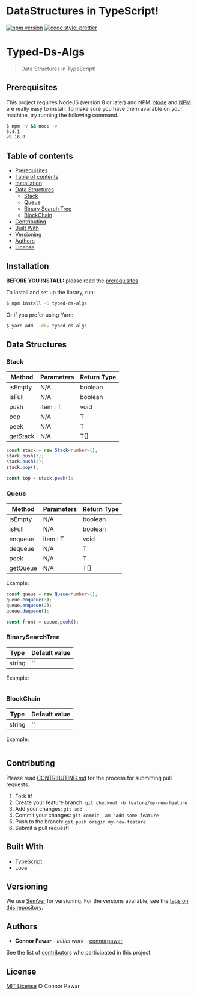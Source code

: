 # DataStructures in TypeScript!

[![npm version](https://badge.fury.io/js/typed-ds-algs.svg)](https://badge.fury.io/js/typed-ds-algs)
[![code style: prettier](https://img.shields.io/badge/code_style-prettier-ff69b4.svg?style=flat-square)](https://github.com/prettier/prettier)

# Typed-Ds-Algs

> Data Structures in TypeScript!

## Prerequisites

This project requires NodeJS (version 8 or later) and NPM.
[Node](http://nodejs.org/) and [NPM](https://npmjs.org/) are really easy to install.
To make sure you have them available on your machine,
try running the following command.

```sh
$ npm -v && node -v
6.4.1
v8.16.0
```

## Table of contents

- [Prerequisites](#prerequisites)
- [Table of contents](#table-of-contents)
- [Installation](#installation)
- [Data Structures](#data-structures)
  - [Stack](#stack)
  - [Queue](#queue)
  - [Binary Search Tree](#binarysearchtree)
  - [BlockChain](#blockchain)
- [Contributing](#contributing)
- [Built With](#built-with)
- [Versioning](#versioning)
- [Authors](#authors)
- [License](#license)

## Installation

**BEFORE YOU INSTALL:** please read the [prerequisites](#prerequisites)

To install and set up the library, run:

```sh
$ npm install -S typed-ds-algs
```

Or if you prefer using Yarn:

```sh
$ yarn add --dev typed-ds-algs
```

## Data Structures

### Stack

| Method   | Parameters | Return Type |
| -------- | ---------- | ----------- |
| isEmpty  | N/A        | boolean     |
| isFull   | N/A        | boolean     |
| push     | item : T   | void        |
| pop      | N/A        | T           |
| peek     | N/A        | T           |
| getStack | N/A        | T[]         |

```ts
const stack = new Stack<number>();
stack.push(3);
stack.push(2);
stack.pop();

const top = stack.peek();
```

### Queue

| Method   | Parameters | Return Type |
| -------- | ---------- | ----------- |
| isEmpty  | N/A        | boolean     |
| isFull   | N/A        | boolean     |
| enqueue  | item : T   | void        |
| dequeue  | N/A        | T           |
| peek     | N/A        | T           |
| getQueue | N/A        | T[]         |

Example:

```ts
const queue = new Queue<number>();
queue.enqueue(3);
queue.enqueue(2);
queue.dequeue();

const front = queue.peek();
```

### BinarySearchTree

| Type   | Default value |
| ------ | ------------- |
| string | ''            |

Example:

```ts

```

### BlockChain

| Type   | Default value |
| ------ | ------------- |
| string | ''            |

Example:

```ts

```

## Contributing

Please read [CONTRIBUTING.md](CONTRIBUTING.md) for the process for submitting pull requests.

1.  Fork it!
2.  Create your feature branch: `git checkout -b feature/my-new-feature`
3.  Add your changes: `git add .`
4.  Commit your changes: `git commit -am 'Add some feature'`
5.  Push to the branch: `git push origin my-new-feature`
6.  Submit a pull request!

## Built With

- TypeScript
- Love

## Versioning

We use [SemVer](http://semver.org/) for versioning. For the versions available, see the [tags on this repository](https://github.com/your/project/tags).

## Authors

- **Connor Pawar** - _Initial work_ - [connorpawar](https://github.com/connorpawar)

See the list of [contributors](https://github.com/your/project/contributors) who participated in this project.

## License

[MIT License](https://andreasonny.mit-license.org/2021) © Connor Pawar
